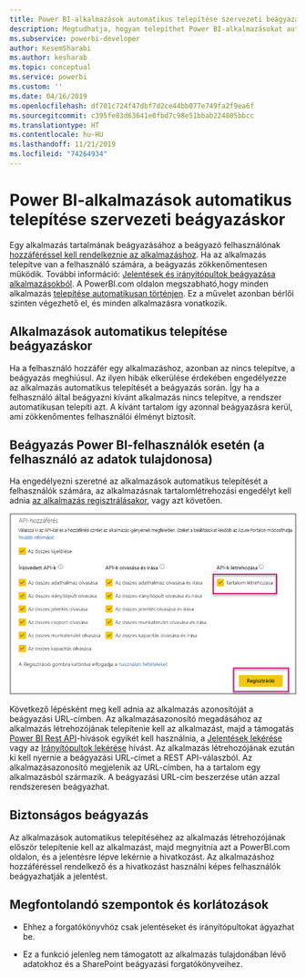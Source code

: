 ```yaml
---
title: Power BI-alkalmazások automatikus telepítése szervezeti beágyazáskor
description: Megtudhatja, hogyan telepíthet Power BI-alkalmazásokat automatikusan szervezeti beágyazáskor.
ms.subservice: powerbi-developer
author: KesemSharabi
ms.author: kesharab
ms.topic: conceptual
ms.service: powerbi
ms.custom: ''
ms.date: 04/16/2019
ms.openlocfilehash: df701c724f47dbf7d2ce44bb077e749fa2f9ea6f
ms.sourcegitcommit: c395fe83d63641e0fbd7c98e51bbab224805bbcc
ms.translationtype: HT
ms.contentlocale: hu-HU
ms.lasthandoff: 11/21/2019
ms.locfileid: "74264934"
---
```

# <a name="auto-install-power-bi-apps-when-embedding-for-your-organization"></a>Power BI-alkalmazások automatikus telepítése szervezeti beágyazáskor

Egy alkalmazás tartalmának beágyazásához a beágyazó felhasználónak [hozzáféréssel kell rendelkeznie az alkalmazáshoz](../service-create-distribute-apps.md). Ha az alkalmazás telepítve van a felhasználó számára, a beágyazás zökkenőmentesen működik. További információ: [Jelentések és irányítópultok beágyazása alkalmazásokból](embed-from-apps.md). A PowerBI.com oldalon megszabható,hogy minden alkalmazás [telepítése automatikusan történjen](https://powerbi.microsoft.com/blog/automatically-install-apps/). Ez a művelet azonban bérlői szinten végezhető el, és minden alkalmazásra vonatkozik.

## <a name="auto-install-app-on-embedding"></a>Alkalmazások automatikus telepítése beágyazáskor

Ha a felhasználó hozzáfér egy alkalmazáshoz, azonban az nincs telepítve, a beágyazás meghiúsul. Az ilyen hibák elkerülése érdekében engedélyezze az alkalmazás automatikus telepítését a beágyazás során. Így ha a felhasználó által beágyazni kívánt alkalmazás nincs telepítve, a rendszer automatikusan telepíti azt. A kívánt tartalom így azonnal beágyazásra kerül, ami zökkenőmentes felhasználói élményt biztosít.

## <a name="embed-for-power-bi-users-user-owns-data"></a>Beágyazás Power BI-felhasználók esetén (a felhasználó az adatok tulajdonosa)

Ha engedélyezni szeretné az alkalmazások automatikus telepítését a felhasználók számára, az alkalmazásnak tartalomlétrehozási engedélyt kell adnia [az alkalmazás regisztrálásakor](register-app.md#register-with-the-power-bi-application-registration-tool), vagy azt követően.

![Alkalmazásregisztráció – tartalomlétrehozás](media/embed-auto-install-app/register-app-create-content.png)

Következő lépésként meg kell adnia az alkalmazás azonosítóját a beágyazási URL-címben. Az alkalmazásazonosító megadásához az alkalmazás létrehozójának telepítenie kell az alkalmazást, majd a támogatás [Power BI Rest API](https://docs.microsoft.com/rest/api/power-bi/)-hívások egyikét kell használnia, a [Jelentések lekérése](https://docs.microsoft.com/rest/api/power-bi/reports/getreports) vagy az [Irányítópultok lekérése](https://docs.microsoft.com/rest/api/power-bi/dashboards/getdashboards) hívást. Az alkalmazás létrehozójának ezután ki kell nyernie a beágyazási URL-címet a REST API-válaszból. Az alkalmazásazonosító megjelenik az URL-címben, ha a tartalom egy alkalmazásból származik.  A beágyazási URL-cím beszerzése után azzal rendszeresen beágyazhat.

## <a name="secure-embed"></a>Biztonságos beágyazás

Az alkalmazások automatikus telepítéséhez az alkalmazás létrehozójának először telepítenie kell az alkalmazást, majd megnyitnia azt a PowerBI.com oldalon, és a jelentésre lépve lekérnie a hivatkozást. Az alkalmazáshoz hozzáféréssel rendelkező és a hivatkozást használni képes felhasználók beágyazhatják a jelentést.

## <a name="considerations-and-limitations"></a>Megfontolandó szempontok és korlátozások

* Ehhez a forgatókönyvhöz csak jelentéseket és irányítópultokat ágyazhat be.

* Ez a funkció jelenleg nem támogatott az alkalmazás tulajdonában lévő adatokhoz és a SharePoint beágyazási forgatókönyveihez.